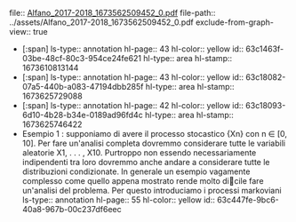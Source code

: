 file:: [Alfano_2017-2018_1673562509452_0.pdf](../assets/Alfano_2017-2018_1673562509452_0.pdf)
file-path:: ../assets/Alfano_2017-2018_1673562509452_0.pdf
exclude-from-graph-view:: true

- [:span]
  ls-type:: annotation
  hl-page:: 43
  hl-color:: yellow
  id:: 63c1463f-03be-48cf-80c3-954ce24fe621
  hl-type:: area
  hl-stamp:: 1673610813144
- [:span]
  ls-type:: annotation
  hl-page:: 43
  hl-color:: yellow
  id:: 63c18082-07a5-440b-a083-47194dbb285f
  hl-type:: area
  hl-stamp:: 1673625729088
- [:span]
  ls-type:: annotation
  hl-page:: 42
  hl-color:: yellow
  id:: 63c18093-6d10-4b28-b34e-0189ad96fd4c
  hl-type:: area
  hl-stamp:: 1673625746422
- Esempio 1 : supponiamo di avere il processo stocastico {Xn} con n ∈ [0, 10]. Per fare un'analisi completa dovremmo considerare tutte le variabili aleatorie X1, . . . , X10. Purtroppo non essendo necessariamente indipendenti tra loro dovremmo anche andare a considerare tutte le distribuzioni condizionate. In generale un esempio vagamente complesso come quello appena mostrato rende molto dicile fare un'analisi del problema. Per questo introduciamo i processi markoviani
  ls-type:: annotation
  hl-page:: 55
  hl-color:: yellow
  id:: 63c447fe-9bc6-40a8-967b-00c237df6eec